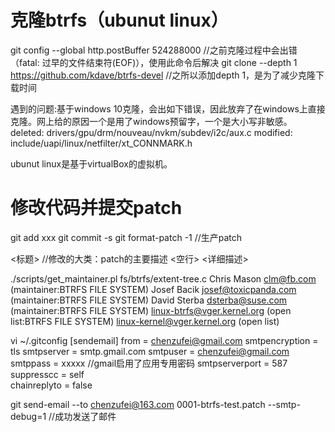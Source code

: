 # 克隆btrfs（ubunut linux）

git config --global http.postBuffer 524288000                   //之前克隆过程中会出错（fatal: 过早的文件结束符(EOF)），使用此命令后解决
git clone --depth 1 https://github.com/kdave/btrfs-devel        //之所以添加depth 1，是为了减少克隆下载时间

遇到的问题:基于windows 10克隆，会出如下错误，因此放弃了在windows上直接克隆。网上给的原因一个是用了windows预留字，一个是大小写非敏感。
deleted: drivers/gpu/drm/nouveau/nvkm/subdev/i2c/aux.c
modified: include/uapi/linux/netfilter/xt_CONNMARK.h

ubunut linux是基于virtualBox的虚拟机。


# 修改代码并提交patch

git add xxx
git commit -s
git format-patch -1           //生产patch

<标题>             //修改的大类：patch的主要描述
<空行>
<详细描述>

./scripts/get_maintainer.pl fs/btrfs/extent-tree.c
Chris Mason <clm@fb.com> (maintainer:BTRFS FILE SYSTEM)
Josef Bacik <josef@toxicpanda.com> (maintainer:BTRFS FILE SYSTEM)
David Sterba <dsterba@suse.com> (maintainer:BTRFS FILE SYSTEM)
linux-btrfs@vger.kernel.org (open list:BTRFS FILE SYSTEM)
linux-kernel@vger.kernel.org (open list)

vi ~/.gitconfig
[sendemail]
        from = chenzufei@gmail.com
        smtpencryption = tls
        smtpserver = smtp.gmail.com
        smtpuser = chenzufei@gmail.com
        smtppass = xxxxx               //gmail启用了应用专用密码
        smtpserverport = 587
        suppresscc = self   
        chainreplyto = false

git send-email --to chenzufei@163.com 0001-btrfs-test.patch --smtp-debug=1    //成功发送了邮件
